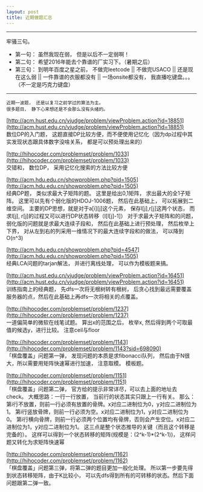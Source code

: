 ```yaml
---
layout: post
title: 近期做题汇总
---
```


---
牢骚三句。

* 第一句： 虽然我现在弱， 但是以后不一定弱啊！
* 第二句： 希望2016年能去个靠谱的厂实习下。（暑期之后）
* 第三句： 到明年百度之星之前， 不做完leetcode || 不做完USACO || 还是现在这么弱 || 一件靠谱的衣服都没有 || 一场onsite都没有， 我直播吃键盘。。。（不一定是巧克力键盘）

---

```
近期一波题， 还是以复习之前学过的算法为主。
很多题目， 静下心来想还是不会那么没有头绪的。
```

[http://acm.hust.edu.cn/vjudge/problem/viewProblem.action?id=18851](http://acm.hust.edu.cn/vjudge/problem/viewProblem.action?id=18851)<br>
数位DP的入门题， 这题直接DP比较方便，而不便使用记忆化（因为dp过程中其实发现状态跟具体数字没啥关系， 都是可以预处理出来的）
<br>

[http://hihocoder.com/problemset/problem/1033](http://hihocoder.com/problemset/problem/1033)<br>
交错和， 数位DP， 采用记忆化搜索的方法比较方便
<br>

[http://acm.hdu.edu.cn/showproblem.php?pid=1505](http://acm.hdu.edu.cn/showproblem.php?pid=1505)<br>
经典DP题， 类似求最大子矩阵的题。 这里是给出0,1矩阵， 求出最大的全1子矩阵。 这里可以先有个弱化版的HDOJ-1006题， 然后在此基础上， 可以拓展到二维空间。 主要的DP思想，就是对于a[i][j]这个元素， 保存l[j],r[j]这两个状态， 而求l[j], r[j]的过程又可以进行DP状态转移（l[l[j]-1]）
对于求最大子矩阵和的问题， 弱化版的问题就是求最大连续子段和， 然后在此基础上进行预处理， 然后枚举上下界， 对从左到右的列采用一维情况下的最大连续字段和的做法， 可以降到O(n^3)
<br>

[http://acm.hdu.edu.cn/showproblem.php?pid=4547](http://acm.hdu.edu.cn/showproblem.php?pid=1505)<br>
经典LCA问题的tarjan解法， 并进行离线处理， 可以作为模板题来搞。
<br>

[http://acm.hust.edu.cn/vjudge/problem/viewProblem.action?id=16451](http://acm.hust.edu.cn/vjudge/problem/viewProblem.action?id=16451)<br>
训练指南上的经典题， 先dfs一次将无根树转有根树， 后贪心找到最远需要覆盖服务器的点，然后在此基础上再dfs一次将相关的点覆盖。 
<br>

[http://hihocoder.com/problemset/problem/1237](http://hihocoder.com/problemset/problem/1237)<br>
一道偏简单的微软在线笔试题。 算出x的范围之后， 枚举x, 然后得到两个可取最值的候选y，进行比较。 注意ceil与floor
<br>

[http://hihocoder.com/problemset/problem/1143](http://hihocoder.com/problemset/problem/1143?sid=698090)<br>
「棋盘覆盖」问题第一弹， 发现问题的本质是求fibonacci队列， 然后由于N很大，所以需要用矩阵快速幂进行加速， 注意取模。 模板题。
<br>

[http://hihocoder.com/problemset/problem/1151](http://hihocoder.com/problemset/problem/1151)<br>
「棋盘覆盖」问题第二弹， 官方给的提示非常详尽，可以去上面的地址去check。 大概思路：一行一行放置， 当前行的状态其实只跟上一行有关。 那么：
第i行不放置，则前一行必须有放置的骨牌。x对应二进制位为0，y对应二进制位为1。
第i行竖放骨牌，则前一行必须为空。x对应二进制位为1，y对应二进制位为0。
第i行横向骨牌，则前一行必须两个位置均有骨牌，否则会产生空位。x对应二进制位为1，y对应二进制位为1。
这三点是整个状态推导的关键（而且这个转移是完备的）。
这样可以得到一个状态转移的矩阵(规模是：(2^k-1)*(2^k-1))， 这样问题又转化为求矩阵快速幂
<br>

[http://hihocoder.com/problemset/problem/1162](http://hihocoder.com/problemset/problem/1162)<br>
「棋盘覆盖」问题第三弹，将第二弹的题目更加一般化处理。 所以第一步要先得到状态转移矩阵，由于K比较小， 可以先dfs得到所有的可转移的状态。然后下面问题跟第二弹一致。
